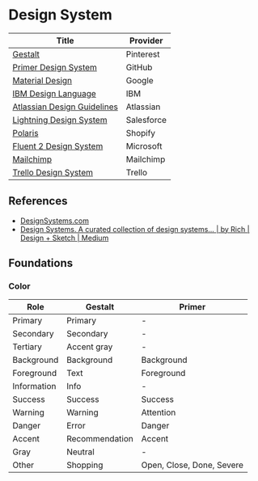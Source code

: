 # Design System

| Title | Provider |
| --- | --- |
| [Gestalt](https://gestalt.pinterest.systems/home) | Pinterest |
| [Primer Design System](https://primer.style/) | GitHub |
| [Material Design](https://material.io/design) | Google |
| [IBM Design Language](https://www.ibm.com/design/language/) | IBM |
| [Atlassian Design Guidelines](https://atlassian.design/) | Atlassian |
| [Lightning Design System](https://www.lightningdesignsystem.com/) | Salesforce |
| [Polaris](https://polaris.shopify.com/) | Shopify |
| [Fluent 2 Design System](https://fluent2.microsoft.design/#/) | Microsoft |
| [Mailchimp](https://ux.mailchimp.com/) | Mailchimp |
| [Trello Design System](https://design.trello.com/) | Trello |

## References

- [DesignSystems.com](https://www.designsystems.com/)
- [Design Systems. A curated collection of design systems… | by Rich | Design + Sketch | Medium](https://medium.com/sketch-app-sources/design-systems-b258f889754e)

## Foundations

### Color

| Role | Gestalt | Primer |
| --- | --- | --- |
| Primary | Primary | - |
| Secondary | Secondary | - |
| Tertiary | Accent gray | - |
| Background | Background | Background |
| Foreground | Text | Foreground |
| Information | Info | - |
| Success | Success | Success |
| Warning | Warning | Attention |
| Danger | Error | Danger |
| Accent | Recommendation | Accent |
| Gray | Neutral | - |
| Other | Shopping | Open, Close, Done, Severe |
